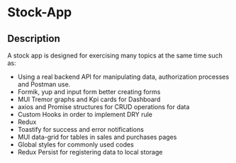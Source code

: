 # Stock-App
## Description

A stock app is designed for exercising many topics at the same time such as:
- Using a real backend API for manipulating data, authorization processes and Postman use.
- Formik, yup and input form better creating forms
- MUI Tremor graphs and Kpi cards for Dashboard
- axios and Promise structures for CRUD operations for data
- Custom Hooks in order to implement DRY rule
- Redux
- Toastify for success and error notifications
- MUI data-grid for tables in sales and purchases pages
- Global styles for commonly used codes
- Redux Persist for registering data to local storage
